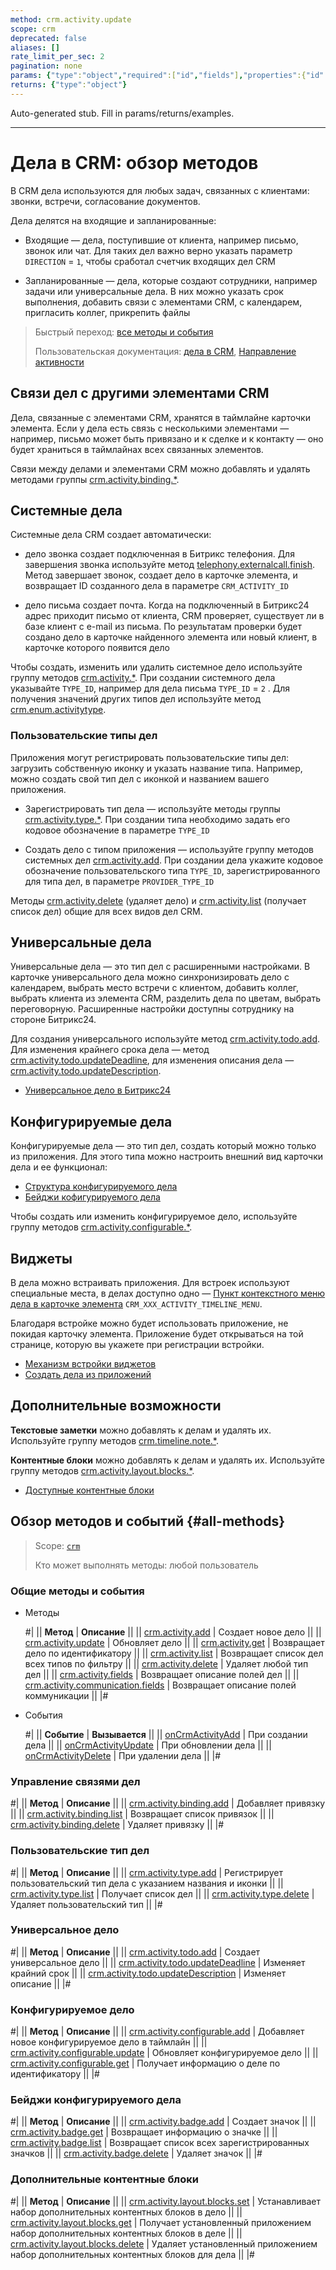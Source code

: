 ```yaml
---
method: crm.activity.update
scope: crm
deprecated: false
aliases: []
rate_limit_per_sec: 2
pagination: none
params: {"type":"object","required":["id","fields"],"properties":{"id":{"type":"integer"},"fields":{"type":"object"}}}
returns: {"type":"object"}
---
```


Auto-generated stub. Fill in params/returns/examples.

---

# Дела в CRM: обзор методов

В CRM дела используются для любых задач, связанных с клиентами: звонки, встречи, согласование документов. 

Дела делятся на входящие и запланированные: 

* Входящие — дела, поступившие от клиента, например письмо, звонок или чат. Для таких дел важно верно указать параметр `DIRECTION` =  `1`, чтобы сработал счетчик входящих дел CRM

* Запланированные — дела, которые создают сотрудники, например задачи или универсальные дела. В них можно указать срок выполнения, добавить связи с элементами CRM, с календарем, пригласить коллег, прикрепить файлы 

> Быстрый переход: [все методы и события](#all-methods) 
> 
> Пользовательская документация: [дела в CRM](https://helpdesk.bitrix24.ru/open/21623188/), [Направление активности](../../auxiliary/enum/outdated/crm-enum-activity-direction.md) 

## Связи дел с другими элементами CRM

Дела, связанные с элементами CRM, хранятся в таймлайне карточки элемента. Если у дела есть связь с несколькими элементами — например, письмо может быть привязано и к сделке и к контакту — оно будет храниться в таймлайнах всех связанных элементов. 

Связи между делами и элементами CRM можно добавлять и удалять методами группы [crm.activity.binding.*](./binding/index.md).

## Системные дела

Системные дела CRM создает автоматически: 

* дело звонка создает подключенная в Битрикс телефония. Для завершения звонка используйте метод [telephony.externalcall.finish](../../../telephony/telephony-external-call-finish.md). Метод завершает звонок, создает дело в карточке элемента, и возвращает ID созданного дела в параметре `CRM_ACTIVITY_ID` 

* дело письма создает почта. Когда на подключенный в Битрикс24 адрес приходит письмо от клиента, CRM проверяет, существует ли в базе клиент с e-mail из письма. По результатам проверки будет создано дело в карточке найденного элемента или новый клиент, в карточке которого появится дело 

Чтобы создать, изменить или удалить системное дело используйте группу методов [crm.activity.*](./activity-base/index.md). При создании системного дела указывайте `TYPE_ID`, например для дела письма `TYPE_ID` = `2` . Для получения значений других типов дел используйте метод [crm.enum.activitytype](../../auxiliary/enum/outdated/crm-enum-activity-type.md).

### Пользовательские типы дел

Приложения могут регистрировать пользовательские типы дел: загрузить собственную иконку и указать название типа. Например, можно создать свой тип дел с иконкой и названием вашего приложения. 

* Зарегистрировать тип дела — используйте методы группы [crm.activity.type.*](./types/index.md). При создании типа необходимо задать его кодовое обозначение в параметре `TYPE_ID`
  
* Создать дело с типом приложения — используйте группу методов системных дел [crm.activity.add](./activity-base/crm-activity-add.md). При создании дела укажите кодовое обозначение пользовательского типа `TYPE_ID`, зарегистрированного для типа дел, в параметре `PROVIDER_TYPE_ID`



Методы [crm.activity.delete](./activity-base/crm-activity-delete.md) (удаляет дело) и [crm.activity.list](./activity-base/crm-activity-list.md) (получает список дел) общие для всех видов дел CRM.



## Универсальные дела

Универсальные дела — это тип дел с расширенными настройками. В карточке универсального дела можно синхронизировать дело с календарем, выбрать место встречи с клиентом, добавить коллег, выбрать клиента из элемента CRM, разделить дела по цветам, выбрать переговорную. Расширенные настройки доступны сотруднику на стороне Битрикс24.

Для создания универсального используйте метод [crm.activity.todo.add](./todo/crm-activity-todo-add.md). Для изменения крайнего срока дела — метод [crm.activity.todo.updateDeadline](./todo/crm-activity-todo-update-deadline.md), для изменения описания дела — [crm.activity.todo.updateDescription](./todo/crm-activity-todo-update-description.md). 

   


  -	[Универсальное дело в Битрикс24](https://helpdesk.bitrix24.ru/open/21064046/)




## Конфигурируемые дела 

Конфигурируемые дела — это тип дел, создать который можно только из приложения.  Для этого типа можно настроить внешний вид карточки дела и ее функционал:

* [Структура конфигурируемого дела](./configurable/structure/layout.md)
* [Бейджи кофигурируемого дела](./configurable/badges/index.md)

Чтобы создать или изменить конфигурируемое дело, используйте группу методов [crm.activity.configurable.*](./configurable/crm-activity-configurable-add.md). 

## Виджеты

В дела можно встраивать приложения. Для встроек используют специальные места, в делах доступно одно — [Пункт контекстного меню дела в карточке элемента](../../../widgets/crm/activity-timeline-menu.md) `CRM_XXX_ACTIVITY_TIMELINE_MENU`. 

Благодаря встройке можно будет использовать приложение, не покидая карточку элемента. Приложение будет открываться на той странице, которую вы укажете при регистрации встройки.    



- [Механизм встройки виджетов](../../../widgets/index.md)
- [Создать дела из приложений](./app-embedding/activity-app.md)



## Дополнительные возможности 

**Текстовые заметки** можно добавлять к делам и удалять их. Используйте группу методов [crm.timeline.note.*](../note/index.md). 

**Контентные блоки** можно добавлять к делам и удалять их. Используйте группу методов [crm.activity.layout.blocks.*](./layout-blocks/index.md). 

 * [Доступные контентные блоки](./configurable/structure/body.md#contentblockdto)

## Обзор методов и событий {#all-methods}

> Scope: [`crm`](../../../scopes/permissions.md)
>
> Кто может выполнять методы: любой пользователь

### Общие методы и события



- Методы

    #|
    || **Метод** | **Описание** ||
    || [crm.activity.add](./activity-base/crm-activity-add.md) | Создает новое дело ||
    || [crm.activity.update](./activity-base/crm-activity-update.md) | Обновляет дело ||
    || [crm.activity.get](./activity-base/crm-activity-get.md) | Возвращает дело по идентификатору ||
    || [crm.activity.list](./activity-base/crm-activity-list.md) | Возвращает список дел всех типов по фильтру ||
    || [crm.activity.delete](./activity-base/crm-activity-delete.md) | Удаляет любой тип дел ||
    || [crm.activity.fields](./activity-base/crm-activity-fields.md) | Возвращает описание полей дел ||
    || [crm.activity.communication.fields](./activity-base/crm-activity-communication-fields.md) | Возвращает описание полей коммуникации ||
    |#

- События

    #|
    || **Событие** | **Вызывается** ||
    || [onCrmActivityAdd](./events/on-crm-activity-add.md) | При создании дела ||
    || [onCrmActivityUpdate](./events/on-crm-activity-update.md) | При обновлении дела ||
    || [onCrmActivityDelete](./events/on-crm-activity-delete.md) | При удалении дела ||
    |#



### Управление связями дел

#|
|| **Метод** | **Описание** ||
|| [crm.activity.binding.add](./binding/crm-activity-binding-add.md) | Добавляет привязку ||
|| [crm.activity.binding.list](./binding/crm-activity-binding-list.md) | Возвращает список привязок ||
|| [crm.activity.binding.delete](./binding/crm-activity-binding-delete.md) | Удаляет привязку ||
|#

### Пользовательские тип дел

#|
|| **Метод** | **Описание** ||
|| [crm.activity.type.add](./types/crm-activity-type-add.md) | Регистрирует пользовательский тип дела с указанием названия и иконки ||
|| [crm.activity.type.list](./types/crm-activity-type-list.md) | Получает список дел ||
|| [crm.activity.type.delete](./types/crm-activity-type-delete.md) | Удаляет пользовательский тип ||
|#

### Универсальное дело

#|
|| **Метод** | **Описание** ||
|| [crm.activity.todo.add](./todo/crm-activity-todo-add.md) | Создает универсальное дело ||
|| [crm.activity.todo.updateDeadline](./todo/crm-activity-todo-update-deadline.md) | Изменяет крайний срок ||
|| [crm.activity.todo.updateDescription](./todo/crm-activity-todo-update-description.md) | Изменяет описание ||
|#

### Конфигурируемое дело

#|
|| **Метод** | **Описание** ||
|| [crm.activity.configurable.add](./configurable/crm-activity-configurable-add.md) | Добавляет новое конфигурируемое дело в таймлайн ||
|| [crm.activity.configurable.update](./configurable/crm-activity-configurable-update.md) | Обновляет конфигурируемое дело ||
|| [crm.activity.configurable.get](./configurable/crm-activity-configurable-get.md) | Получает информацию о деле по идентификатору  ||
|#

### Бейджи конфигурируемого дела

#|
|| **Метод** | **Описание** ||
|| [crm.activity.badge.add](./configurable/badges/crm-activity-badge-add.md) | Создает значок ||
|| [crm.activity.badge.get](./configurable/badges/crm-activity-badge-get.md) | Возвращает информацию о значке ||
|| [crm.activity.badge.list](./configurable/badges/crm-activity-badge-list.md) | Возвращает список всех зарегистрированных значков  ||
|| [crm.activity.badge.delete](./configurable/badges/crm-activity-badge-delete.md) | Удаляет значок ||
|#

### Дополнительные контентные блоки

#|
|| **Метод** | **Описание** ||
|| [crm.activity.layout.blocks.set](./layout-blocks/crm-activity-layout-blocks-set.md) | Устанавливает набор дополнительных контентных блоков в дело ||
|| [crm.activity.layout.blocks.get](./layout-blocks/crm-activity-layout-blocks-get.md) | Получает установленный приложением набор дополнительных контентных блоков в деле ||
|| [crm.activity.layout.blocks.delete](./layout-blocks/crm-activity-layout-blocks-delete.md) | Удаляет установленный приложением набор дополнительных контентных блоков для дела ||
|#
